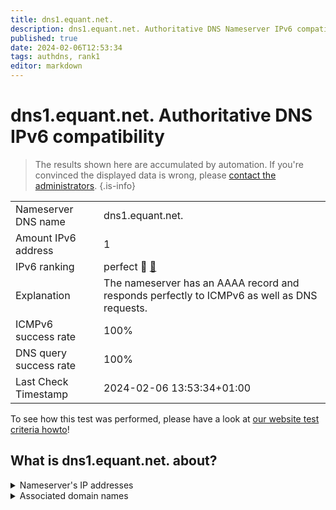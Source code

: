 ```yaml
---
title: dns1.equant.net.
description: dns1.equant.net. Authoritative DNS Nameserver IPv6 compatibility
published: true
date: 2024-02-06T12:53:34
tags: authdns, rank1
editor: markdown
---
```


# dns1.equant.net. Authoritative DNS IPv6 compatibility

> The results shown here are accumulated by automation. If you're convinced the displayed data is wrong, please [contact the administrators](/howto/chat). 
{.is-info}




|   |   |
| - | - |
| Nameserver DNS name | dns1.equant.net.
| Amount IPv6 address | 1
| IPv6 ranking | perfect :1st_place_medal: [🔗](/howto/ranking) |
| Explanation | The nameserver has an AAAA record and responds perfectly to ICMPv6 as well as DNS requests. |
| ICMPv6 success rate | 100%|
| DNS query success rate | 100% |
| Last Check Timestamp | 2024-02-06 13:53:34+01:00 |

To see how this test was performed, please have a look at [our website test criteria howto](/howto/testcriteria/authdns)!


## What is dns1.equant.net. about?




<details>
<summary>Nameserver's IP addresses</summary>

2a01:ce89:8000:1001:57:67:127:194

</details>



<details>
<summary>Associated domain names</summary>

renault.fr

</details>
